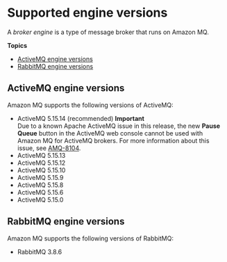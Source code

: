 # Supported engine versions<a name="broker-engine"></a>

 A *broker engine* is a type of message broker that runs on Amazon MQ\. 

**Topics**
+ [ActiveMQ engine versions](#activemq-broker-engine)
+ [RabbitMQ engine versions](#rabbitmq-broker-engine)

## ActiveMQ engine versions<a name="activemq-broker-engine"></a>

Amazon MQ supports the following versions of ActiveMQ:
+ ActiveMQ 5\.15\.14 \(recommended\)
**Important**  
Due to a known Apache ActiveMQ issue in this release, the new **Pause Queue** button in the ActiveMQ web console cannot be used with Amazon MQ for ActiveMQ brokers\. For more information about this issue, see [AMQ\-8104](https://issues.apache.org/jira/browse/AMQ-8104)\.
+ ActiveMQ 5\.15\.13
+ ActiveMQ 5\.15\.12
+ ActiveMQ 5\.15\.10
+ ActiveMQ 5\.15\.9
+ ActiveMQ 5\.15\.8
+ ActiveMQ 5\.15\.6
+ ActiveMQ 5\.15\.0 

## RabbitMQ engine versions<a name="rabbitmq-broker-engine"></a>

Amazon MQ supports the following versions of RabbitMQ:
+ RabbitMQ 3\.8\.6
